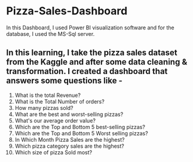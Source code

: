 # Pizza-Sales-Dashboard

In this Dashboard, I used Power BI visualization software and for the database, I used the MS-Sql server.

## In this learning, I take the pizza sales dataset from the Kaggle and after some data cleaning & transformation. I created a dashboard that answers some questions like - 
1) What is the total Revenue?
2) What is the Total Number of orders?
3) How many pizzas sold? 
4) What are the best and worst-selling pizzas?
5) What's our average order value?
6) Which are the Top and Bottom 5 best-selling pizzas?
7) Which are the Top and Bottom 5 Worst selling pizzas?
8) In Which Month Pizza Sales are the highest?
9) Which pizza category sales are the highest?
10) Which size of pizza Sold most?                      
